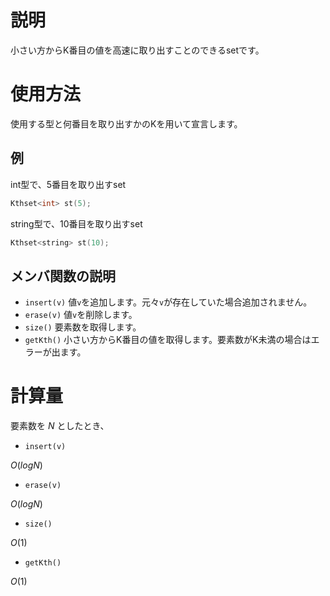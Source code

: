 # 説明
小さい方からK番目の値を高速に取り出すことのできるsetです。
# 使用方法
使用する型と何番目を取り出すかのKを用いて宣言します。
## 例
int型で、5番目を取り出すset
```cpp
Kthset<int> st(5);
```
string型で、10番目を取り出すset
```cpp
Kthset<string> st(10);
```
## メンバ関数の説明
* `insert(v)`
値`v`を追加します。元々`v`が存在していた場合追加されません。
* `erase(v)`
値`v`を削除します。
* `size()`
要素数を取得します。
* `getKth()`
小さい方からK番目の値を取得します。要素数がK未満の場合はエラーが出ます。
# 計算量
要素数を $N$ としたとき、
* `insert(v)`

$O(logN)$
* `erase(v)`

$O(logN)$
* `size()`

$O(1)$
* `getKth()`

$O(1)$